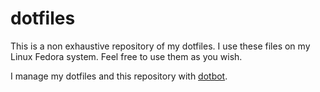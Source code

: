 # dotfiles
This is a non exhaustive repository of my dotfiles. I use these files on my Linux Fedora system. Feel free to use them as you wish.

I manage my dotfiles and this repository with [dotbot](https://github.com/anishathalye/dotbot).
